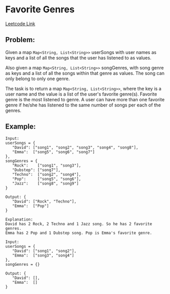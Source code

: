 # Favorite Genres

[Leetcode Link](https://leetcode.com/discuss/interview-question/373006)

## Problem:

Given a map `Map<String, List<String>>` userSongs with user names as keys and a list of all the songs that the user has listened to as values.

Also given a map `Map<String, List<String>>` songGenres, with song genre as keys and a list of all the songs within that genre as values. The song can only belong to only one genre.

The task is to return a map `Map<String, List<String>>`, where the key is a user name and the value is a list of the user's favorite genre(s). Favorite genre is the most listened to genre. A user can have more than one favorite genre if he/she has listened to the same number of songs per each of the genres.

## Example:

```
Input:
userSongs = {
   "David": ["song1", "song2", "song3", "song4", "song8"],
   "Emma":  ["song5", "song6", "song7"]
},
songGenres = {
   "Rock":    ["song1", "song3"],
   "Dubstep": ["song7"],
   "Techno":  ["song2", "song4"],
   "Pop":     ["song5", "song6"],
   "Jazz":    ["song8", "song9"]
}

Output: {
   "David": ["Rock", "Techno"],
   "Emma":  ["Pop"]
}

Explanation:
David has 2 Rock, 2 Techno and 1 Jazz song. So he has 2 favorite genres.
Emma has 2 Pop and 1 Dubstep song. Pop is Emma's favorite genre.
```

```
Input:
userSongs = {
   "David": ["song1", "song2"],
   "Emma":  ["song3", "song4"]
},
songGenres = {}

Output: {
   "David": [],
   "Emma":  []
}
```
